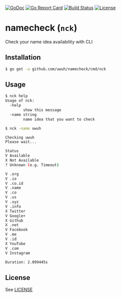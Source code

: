 [![GoDoc](https://godoc.org/github.com/uwuh/namecheck?status.svg)](https://godoc.org/github.com/uwuh/namecheck)
[![Go Report Card](https://goreportcard.com/badge/github.com/uwuh/namecheck)](https://goreportcard.com/report/github.com/uwuh/namecheck)
[![Build Status](https://travis-ci.org/uwuh/namecheck.svg?branch=master)](https://travis-ci.org/uwuh/namecheck)
[![License](https://img.shields.io/badge/license-MIT-blue.svg)](LICENSE)

# namecheck (`nck`)
Check your name idea availability with CLI

## Installation
```sh
$ go get -u github.com/uwuh/namecheck/cmd/nck
```

## Usage
```sh
$ nck help
Usage of nck:
  -help
        show this message
  -name string
        name idea that you want to check

```
```sh
$ nck -name uwuh

Checking uwuh
Please wait...

Status
V Available
X Not Available
? Unknown (e.g. Timeout)

V .org
V .io
V .co.id
V .name
V .co
V .us
V .xyz
V .info
X Twitter
V Google+
X Github
X .net
V Facebook
V .me
V .id
X YouTube
V .com
V Instagram

Duration: 2.099445s

```

## License
See [LICENSE](LICENSE)